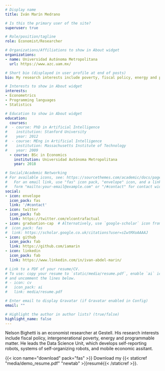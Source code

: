 ```yaml
---
# Display name
title: Iván Marín Medrano

# Is this the primary user of the site?
superuser: true

# Role/position/tagline
role: Economist/Researcher

# Organizations/Affiliations to show in About widget
organizations:
- name: Universidad Autónoma Metropolitana
  url: https://www.azc.uam.mx/

# Short bio (displayed in user profile at end of posts)
bio: My research interests include poverty, fiscal policy, energy and programmable matter.

# Interests to show in About widget
interests:
- Econometrics
- Programming languages
- Statistics

# Education to show in About widget
education:
  courses:
#  - course: PhD in Artificial Intelligence
#    institution: Stanford University
#    year: 2012
#  - course: MEng in Artificial Intelligence
#    institution: Massachusetts Institute of Technology
#    year: 2009
  - course: BSc in Economics
    institution: Universidad Autónoma Metropolitana
    year: 2018

# Social/Academic Networking
# For available icons, see: https://sourcethemes.com/academic/docs/page-builder/#icons
#   For an email link, use "fas" icon pack, "envelope" icon, and a link in the
#   form "mailto:your-email@example.com" or "/#contact" for contact widget.
social:
- icon: envelope
  icon_pack: fas
  link: '/#contact'
- icon: twitter
  icon_pack: fab
  link: https://twitter.com/elcontrafactual
- icon: graduation-cap  # Alternatively, use `google-scholar` icon from `ai` icon pack
#  icon_pack: fas
#  link: https://scholar.google.co.uk/citations?user=sIwtMXoAAAAJ
- icon: github
  icon_pack: fab
  link: https://github.com/iamarin
- icon: linkedin
  icon_pack: fab
  link: https://www.linkedin.com/in/ivan-abdel-marin/

# Link to a PDF of your resume/CV.
# To use: copy your resume to `static/media/resume.pdf`, enable `ai` icons in `params.toml`, 
# and uncomment the lines below.
# - icon: cv
#   icon_pack: ai
#   link: media/resume.pdf

# Enter email to display Gravatar (if Gravatar enabled in Config)
email: ""

# Highlight the author in author lists? (true/false)
highlight_name: false
---
```


Nelson Bighetti is an  economist researcher at Gestell. His research interests include fiscal policy, intergenerational poverty, energy and programmable matter. He leads the  Data Science Unit, which develops self-reporting robots, systems of self-organizing robots, and mobile  economic assitant.

{{< icon name="download" pack="fas" >}} Download my {{< staticref "media/demo_resume.pdf" "newtab" >}}resumé{{< /staticref >}}.
